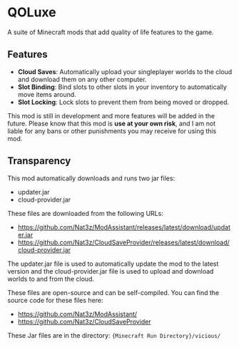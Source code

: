 # QOLuxe
A suite of Minecraft mods that add quality of life features to the game.

## Features
- **Cloud Saves**: Automatically upload your singleplayer worlds to the cloud and download them on any other computer.
- **Slot Binding**: Bind slots to other slots in your inventory to automatically move items around.
- **Slot Locking**: Lock slots to prevent them from being moved or dropped.

This mod is still in development and more features will be added in the future.
Please know that this mod is **use at your own risk**, and I am not liable for any bans or other punishments you
may receive for using this mod.

## Transparency
This mod automatically downloads and runs two jar files:
- updater.jar
- cloud-provider.jar

These files are downloaded from the following URLs:
- https://github.com/Nat3z/ModAssistant/releases/latest/download/updater.jar
- https://github.com/Nat3z/CloudSaveProvider/releases/latest/download/cloud-provider.jar

The updater.jar file is used to automatically update the mod to the latest version and the cloud-provider.jar
file is used to upload and download worlds to and from the cloud.

These files are open-source and can be self-compiled. You can find the source code for these files here:
- https://github.com/Nat3z/ModAssistant/
- https://github.com/Nat3z/CloudSaveProvider

These Jar files are in the directory: `{Minecraft Run Directory}/vicious/`
